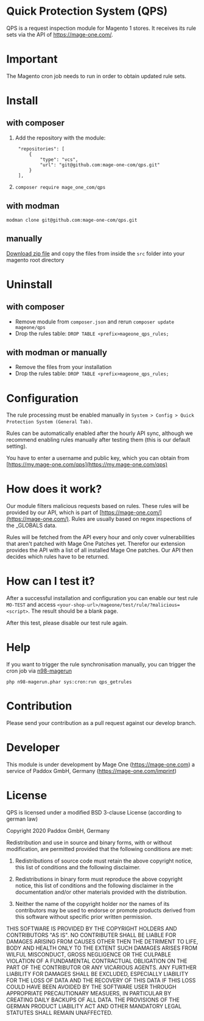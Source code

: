 # Quick Protection System (QPS)

QPS is a request inspection module for Magento 1 stores. It receives its rule sets via the API of https://mage-one.com/.

# Important

The Magento cron job needs to run in order to obtain updated rule sets.

# Install
## with composer

1. Add the repository with the module:

        "repositories": [
            {
                "type": "vcs",
                "url": "git@github.com:mage-one-com/qps.git"
            }
        ],

2. `composer require mage_one_com/qps`

## with modman

    modman clone git@github.com:mage-one-com/qps.git

## manually
[Download zip file](https://github.com/mage-one-com/qps/archive/master.zip) and copy the files from inside the `src` folder into your magento root directory

# Uninstall
## with composer
- Remove module from `composer.json` and rerun `composer update mageone/qps`
- Drop the rules table: `DROP TABLE <prefix>mageone_qps_rules;`

## with modman or manually
- Remove the files from your installation
- Drop the rules table: `DROP TABLE <prefix>mageone_qps_rules;`

# Configuration

The rule processing must be enabled manually in `System > Config > Quick Protection System (General Tab)`. 

Rules can be automatically enabled after the hourly API sync, although we recommend enabling rules manually after testing them (this is our default setting).

You have to enter a username and public key, which you can obtain from [https://my.mage-one.com/qps](https://my.mage-one.com/qps)

# How does it work?

Our module filters malicious requests based on rules. These rules will be provided by our API, which is part of [https://mage-one.com/](https://mage-one.com/). Rules are usually based on regex inspections of the _GLOBALS data.

Rules will be fetched from the API every hour and only cover vulnerabilities that aren't patched with Mage One Patches yet. Therefor our extension provides the API with a list of all installed Mage One patches. Our API then decides which rules have to be returned.

# How can I test it?

After a successful installation and configuration you can enable our test rule `MO-TEST` and access `<your-shop-url>/mageone/test/rule/?malicious=<script>`. The result should be a blank page.

After this test, please disable our test rule again.

# Help

If you want to trigger the rule synchronisation manually, you can trigger the cron job via [n98-magerun](https://github.com/netz98/n98-magerun)
```
php n98-magerun.phar sys:cron:run qps_getrules
```



# Contribution

Please send your contribution as a pull request against our develop branch.

# Developer

This module is under development by Mage One (https://mage-one.com) a service of Paddox GmbH, Germany (https://mage-one.com/imprint)

# License

QPS is licensed under a modified BSD 3-clause License (according to german law)

Copyright 2020 Paddox GmbH, Germany

Redistribution and use in source and binary forms, with or without modification, are permitted provided that the following conditions are met:

1. Redistributions of source code must retain the above copyright notice, this list of conditions and the following disclaimer.

2. Redistributions in binary form must reproduce the above copyright notice, this list of conditions and the following disclaimer in the documentation and/or other materials provided with the distribution.

3. Neither the name of the copyright holder nor the names of its contributors may be used to endorse or promote products derived from this software without specific prior written permission.

THIS SOFTWARE IS PROVIDED BY THE COPYRIGHT HOLDERS AND CONTRIBUTORS "AS IS". NO CONTRIBUTER SHALL BE LIABLE FOR DAMAGES ARISING FROM CAUSES OTHER THEN THE DETRIMENT TO LIFE, BODY AND HEALTH ONLY TO THE EXTENT SUCH DAMAGES ARISES FROM WILFUL MISCONDUCT, GROSS NEGLIGENCE OR THE CULPABLE VIOLATION OF A FUNDAMENTAL CONTRACTUAL OBLIGATION ON THE PART OF THE CONTRIBUTOR OR ANY VICARIOUS AGENTS. ANY FURTHER LIABILITY FOR DAMAGES SHALL BE EXCLUDED, ESPECIALLY LIABILITY FOR THE LOSS OF DATA AND THE RECOVERY OF THIS DATA IF THIS LOSS COULD HAVE BEEN AVOIDED BY THE SOFTWARE USER THROUGH APPROPRIATE PRECAUTIONARY MEASUERS, IN PARTICULAR BY CREATING DAILY BACKUPS OF ALL DATA. THE PROVISIONS OF THE GERMAN PRODUCT LIABILITY ACT AND OTHER MANDATORY LEGAL STATUTES SHALL REMAIN UNAFFECTED.









 
